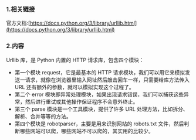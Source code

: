 ### 1.相关链接

官方文档:[https://docs.python.org/3/library/urllib.html](https://docs.python.org/3/library/urllib.html)

### 2.内容

Urllib 库，是 Python 内置的 HTTP 请求库，包含四个模块：

* 第一个模块 request，它是最基本的 HTTP 请求模块，我们可以用它来模拟发送一请求，就像在浏览器里输入网址然后敲击回车一样，只需要给库方法传入 URL 还有额外的参数，就可以模拟实现这个过程了。
* 第二个 error 模块即异常处理模块，如果出现请求错误，我们可以捕获这些异常，然后进行重试或其他操作保证程序不会意外终止。
* 第三个 parse 模块是一个工具模块，提供了许多 URL 处理方法，比如拆分、解析、合并等等的方法。
* 第四个模块是 robotparser，主要是用来识别网站的 robots.txt 文件，然后判断哪些网站可以爬，哪些网站不可以爬的，其实用的比较少。



